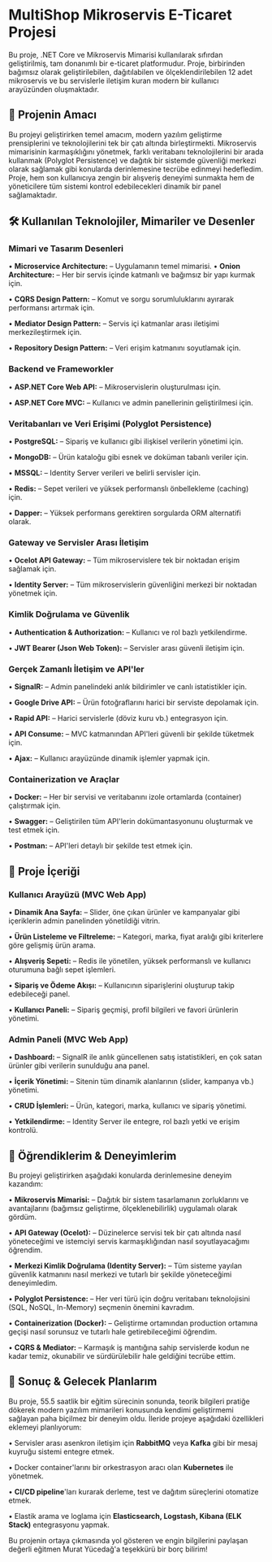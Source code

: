 # MultiShop Mikroservis E-Ticaret Projesi

Bu proje, .NET Core ve Mikroservis Mimarisi kullanılarak sıfırdan geliştirilmiş, tam donanımlı bir e-ticaret platformudur. Proje, birbirinden bağımsız olarak geliştirilebilen, dağıtılabilen ve ölçeklendirilebilen 12 adet mikroservis ve bu servislerle iletişim kuran modern bir kullanıcı arayüzünden oluşmaktadır.

## 🎯 Projenin Amacı

Bu projeyi geliştirirken temel amacım, modern yazılım geliştirme prensiplerini ve teknolojilerini tek bir çatı altında birleştirmekti. Mikroservis mimarisinin karmaşıklığını yönetmek, farklı veritabanı teknolojilerini bir arada kullanmak (Polyglot Persistence) ve dağıtık bir sistemde güvenliği merkezi olarak sağlamak gibi konularda derinlemesine tecrübe edinmeyi hedefledim. Proje, hem son kullanıcıya zengin bir alışveriş deneyimi sunmakta hem de yöneticilere tüm sistemi kontrol edebilecekleri dinamik bir panel sağlamaktadır.

## 🛠️ Kullanılan Teknolojiler, Mimariler ve Desenler

### Mimari ve Tasarım Desenleri
&#8226; **Microservice Architecture:** – Uygulamanın temel mimarisi.
&#8226; **Onion Architecture:** – Her bir servis içinde katmanlı ve bağımsız bir yapı kurmak için.

&#8226; **CQRS Design Pattern:** – Komut ve sorgu sorumluluklarını ayırarak performansı artırmak için.

&#8226; **Mediator Design Pattern:** – Servis içi katmanlar arası iletişimi merkezileştirmek için.

&#8226; **Repository Design Pattern:** – Veri erişim katmanını soyutlamak için.


### Backend ve Frameworkler
&#8226; **ASP.NET Core Web API:** – Mikroservislerin oluşturulması için.

&#8226; **ASP.NET Core MVC:** – Kullanıcı ve admin panellerinin geliştirilmesi için.


### Veritabanları ve Veri Erişimi (Polyglot Persistence)
&#8226; **PostgreSQL:** – Sipariş ve kullanıcı gibi ilişkisel verilerin yönetimi için.

&#8226; **MongoDB:** – Ürün kataloğu gibi esnek ve doküman tabanlı veriler için.

&#8226; **MSSQL:** – Identity Server verileri ve belirli servisler için.

&#8226; **Redis:** – Sepet verileri ve yüksek performanslı önbellekleme (caching) için.

&#8226; **Dapper:** – Yüksek performans gerektiren sorgularda ORM alternatifi olarak.


### Gateway ve Servisler Arası İletişim
&#8226; **Ocelot API Gateway:** – Tüm mikroservislere tek bir noktadan erişim sağlamak için.

&#8226; **Identity Server:** – Tüm mikroservislerin güvenliğini merkezi bir noktadan yönetmek için.


### Kimlik Doğrulama ve Güvenlik
&#8226; **Authentication & Authorization:** – Kullanıcı ve rol bazlı yetkilendirme.

&#8226; **JWT Bearer (Json Web Token):** – Servisler arası güvenli iletişim için.


### Gerçek Zamanlı İletişim ve API'ler
&#8226; **SignalR:** – Admin panelindeki anlık bildirimler ve canlı istatistikler için.

&#8226; **Google Drive API:** – Ürün fotoğraflarını harici bir serviste depolamak için.

&#8226; **Rapid API:** – Harici servislerle (döviz kuru vb.) entegrasyon için.

&#8226; **API Consume:** – MVC katmanından API'leri güvenli bir şekilde tüketmek için.

&#8226; **Ajax:** – Kullanıcı arayüzünde dinamik işlemler yapmak için.


### Containerization ve Araçlar
&#8226; **Docker:** – Her bir servisi ve veritabanını izole ortamlarda (container) çalıştırmak için.

&#8226; **Swagger:** – Geliştirilen tüm API'lerin dokümantasyonunu oluşturmak ve test etmek için.

&#8226; **Postman:** – API'leri detaylı bir şekilde test etmek için.



## 📌 Proje İçeriği

### Kullanıcı Arayüzü (MVC Web App)
&#8226; **Dinamik Ana Sayfa:** – Slider, öne çıkan ürünler ve kampanyalar gibi içeriklerin admin panelinden yönetildiği vitrin.

&#8226; **Ürün Listeleme ve Filtreleme:** – Kategori, marka, fiyat aralığı gibi kriterlere göre gelişmiş ürün arama.

&#8226; **Alışveriş Sepeti:** – Redis ile yönetilen, yüksek performanslı ve kullanıcı oturumuna bağlı sepet işlemleri.

&#8226; **Sipariş ve Ödeme Akışı:** – Kullanıcının siparişlerini oluşturup takip edebileceği panel.

&#8226; **Kullanıcı Paneli:** – Sipariş geçmişi, profil bilgileri ve favori ürünlerin yönetimi.


### Admin Paneli (MVC Web App)
&#8226; **Dashboard:** – SignalR ile anlık güncellenen satış istatistikleri, en çok satan ürünler gibi verilerin sunulduğu ana panel.

&#8226; **İçerik Yönetimi:** – Sitenin tüm dinamik alanlarının (slider, kampanya vb.) yönetimi.

&#8226; **CRUD İşlemleri:** – Ürün, kategori, marka, kullanıcı ve sipariş yönetimi.

&#8226; **Yetkilendirme:** – Identity Server ile entegre, rol bazlı yetki ve erişim kontrolü.



## 🔧 Öğrendiklerim & Deneyimlerim

Bu projeyi geliştirirken aşağıdaki konularda derinlemesine deneyim kazandım:

&#8226; **Mikroservis Mimarisi:** – Dağıtık bir sistem tasarlamanın zorluklarını ve avantajlarını (bağımsız geliştirme, ölçeklenebilirlik) uygulamalı olarak gördüm.

&#8226; **API Gateway (Ocelot):** – Düzinelerce servisi tek bir çatı altında nasıl yöneteceğimi ve istemciyi servis karmaşıklığından nasıl soyutlayacağımı öğrendim.

&#8226; **Merkezi Kimlik Doğrulama (Identity Server):** – Tüm sisteme yayılan güvenlik katmanını nasıl merkezi ve tutarlı bir şekilde yöneteceğimi deneyimledim.

&#8226; **Polyglot Persistence:** – Her veri türü için doğru veritabanı teknolojisini (SQL, NoSQL, In-Memory) seçmenin önemini kavradım.

&#8226; **Containerization (Docker):** – Geliştirme ortamından production ortamına geçişi nasıl sorunsuz ve tutarlı hale getirebileceğimi öğrendim.

&#8226; **CQRS & Mediator:** – Karmaşık iş mantığına sahip servislerde kodun ne kadar temiz, okunabilir ve sürdürülebilir hale geldiğini tecrübe ettim.



## 🎉 Sonuç & Gelecek Planlarım

Bu proje, 55.5 saatlik bir eğitim sürecinin sonunda, teorik bilgileri pratiğe dökerek modern yazılım mimarileri konusunda kendimi geliştirmemi sağlayan paha biçilmez bir deneyim oldu. İleride projeye aşağıdaki özellikleri eklemeyi planlıyorum:

&#8226; Servisler arası asenkron iletişim için **RabbitMQ** veya **Kafka** gibi bir mesaj kuyruğu sistemi entegre etmek.

&#8226; Docker container'larını bir orkestrasyon aracı olan **Kubernetes** ile yönetmek.

&#8226; **CI/CD pipeline**'ları kurarak derleme, test ve dağıtım süreçlerini otomatize etmek.

&#8226; Elastik arama ve loglama için **Elasticsearch, Logstash, Kibana (ELK Stack)** entegrasyonu yapmak.


Bu projenin ortaya çıkmasında yol gösteren ve engin bilgilerini paylaşan değerli eğitmen Murat Yücedağ'a teşekkürü bir borç bilirim!
